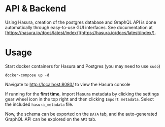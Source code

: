 # API & Backend

Using Hasura, creation of the postgres database and GraphQL API is done automatically through easy-to-use GUI interfaces. See documentation at [https://hasura.io/docs/latest/index/](https://hasura.io/docs/latest/index/).

# Usage

Start docker containers for Hasura and Postgres (you may need to use `sudo`)

```
docker-compose up -d
```

Navigate to [http://localhost:8080/](http://localhost:8080/) to view the Hasura console

If running for the **first time**, import Hasura metadata by clicking the settings gear wheel icon in the top right and then clicking `Import metadata`. Select the included `hasura_metadata` file.

Now, the schema can be exported on the `DATA` tab, and the auto-generated GraphQL API can be explored on the `API` tab.